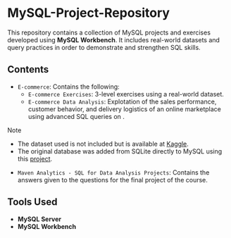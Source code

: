# MySQL-Project-Repository

This repository contains a collection of MySQL projects and exercises developed using **MySQL Workbench**.
It includes real-world datasets and query practices in order to demonstrate and strengthen SQL skills.

## Contents

* `E-commerce`: Contains the following:
  - `E-commerce Exercises`: 3-level exercises using a real-world dataset. 
  - `E-commerce Data Analysis`: Explotation of the sales performance, customer behavior, and delivery logistics of an online marketplace using advanced SQL queries on .

> [!NOTE]
> - The dataset used is not included but is available at [Kaggle](https://www.kaggle.com/datasets/terencicp/e-commerce-dataset-by-olist-as-an-sqlite-database).
> - The original database was added from SQLite directly to MySQL using this [project](https://github.com/EfiLygda/SQLite2MySQL).


* `Maven Analytics - SQL for Data Analysis Projects`: Contains the answers given to the questions for the final project of the course.

## Tools Used

* **MySQL Server**
* **MySQL Workbench**
